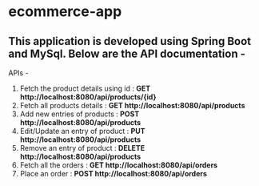 # ecommerce-app

## This application is developed using Spring Boot and MySql. Below are the API documentation -

APIs - 
1. Fetch the product details using id : **GET http://localhost:8080/api/products/{id}**
2. Fetch all products details : **GET http://localhost:8080/api/products**
3. Add new entries of products : **POST http://localhost:8080/api/products**
4. Edit/Update an entry of product : **PUT http://localhost:8080/api/products**
5. Remove an entry of product : **DELETE http://localhost:8080/api/products**
6. Fetch all the orders : **GET http://localhost:8080/api/orders**
7. Place an order : **POST http://localhost:8080/api/orders**
